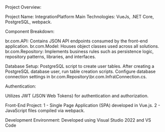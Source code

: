 Project Overview:

Project Name: IntegrationPlatform
Main Technologies: VueJs, .NET Core, PostgreSQL, webpack.

Component Breakdown:

br.com.API: Contains JSON API endpoints consumed by the front-end application.
br.com.Model: Houses object classes used across all solutions.
br.com.Repository: Implements business rules such as persistence logic, repository patterns, libraries, and interfaces.

Database Setup: PostgreSQL script to create user tables. After creating a PostgreSQL database user, run table creation scripts.
Configure database connection settings in br.com.Repository\br.com.Infra\Connection.cs.

Authentication:

Utilizes JWT (JSON Web Tokens) for authentication and authorization.

Front-End Project: 
1 - Single Page Application (SPA) developed in Vue.js.
2 - JavaScript files compiled via webpack.

Development Environment: Developed using Visual Studio 2022 and VS Code